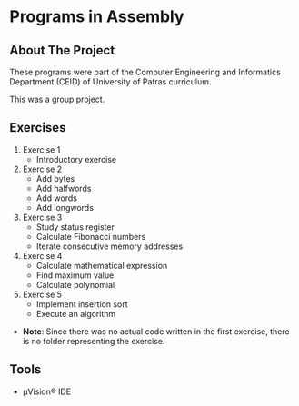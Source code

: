 
# Programs in Assembly

## About The Project

These programs were part of the Computer Engineering and Informatics Department (CEID) of University of Patras curriculum.

This was a group project.

## Exercises
1.  Exercise 1
	- Introductory exercise
2. Exercise 2
	- Add bytes
	- Add halfwords
	- Add words
	- Add longwords
3. Exercise 3
	- Study status register
	- Calculate Fibonacci numbers
	- Iterate consecutive memory addresses
4. Exercise 4
	- Calculate mathematical expression
	- Find maximum value
	- Calculate polynomial 
5. Exercise 5
	- Implement insertion sort
	- Execute an algorithm
- **Note**: Since there was no actual code written in the first exercise, there is no folder representing the exercise.

## Tools
- µVision® IDE
